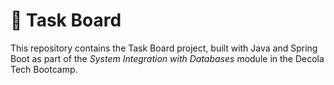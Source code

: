 # 📒 Task Board

This repository contains the Task Board project, built with Java and Spring Boot as part of the *System Integration with Databases* module in the Decola Tech Bootcamp.